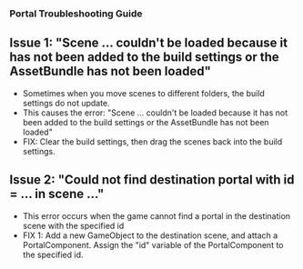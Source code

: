 ### Portal Troubleshooting Guide

## Issue 1: "Scene ... couldn't be loaded because it has not been added to the build settings or the AssetBundle has not been loaded"
- Sometimes when you move scenes to different folders, the build settings do not update.
- This causes the error: "Scene ... couldn't be loaded because it has not been added to the build settings or the AssetBundle has not been loaded"
- FIX: Clear the build settings, then drag the scenes back into the build settings.


## Issue 2: "Could not find destination portal with id = ... in scene ..."
- This error occurs when the game cannot find a portal in the destination scene with the specified id
- FIX 1: Add a new GameObject to the destination scene, and attach a PortalComponent. Assign the "id" variable of the PortalComponent to the specified id.